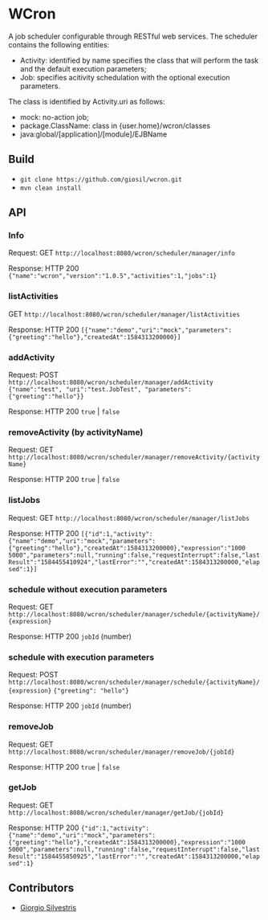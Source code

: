 # WCron

A job scheduler configurable through RESTful web services.
The scheduler contains the following entities:

* Activity: identified by name specifies the class that will perform the task and the default execution parameters;
* Job: specifies acitivity schedulation with the optional execution parameters.


The class is identified by Activity.uri as follows:

* mock: no-action job;
* package.ClassName: class in {user.home}/wcron/classes
* java:global/[application]/[module]/EJBName

## Build

- `git clone https://github.com/giosil/wcron.git`
- `mvn clean install`

## API 

### Info

Request:
GET `http://localhost:8080/wcron/scheduler/manager/info`

Response:
HTTP 200
`{"name":"wcron","version":"1.0.5","activities":1,"jobs":1}`

### listActivities

GET `http://localhost:8080/wcron/scheduler/manager/listActivities`

Response:
HTTP 200
`[{"name":"demo","uri":"mock","parameters":{"greeting":"hello"},"createdAt":1584313200000}]`

### addActivity

Request:
POST `http://localhost:8080/wcron/scheduler/manager/addActivity`
`{"name":"test", "uri":"test.JobTest", "parameters":{"greeting":"hello"}}`

Response:
HTTP 200
`true` | `false`

### removeActivity (by activityName)

Request:
GET `http://localhost:8080/wcron/scheduler/manager/removeActivity/{activityName}`

Response:
HTTP 200
`true` | `false`

### listJobs

Request:
GET `http://localhost:8080/wcron/scheduler/manager/listJobs`

Response:
HTTP 200
`[{"id":1,"activity":{"name":"demo","uri":"mock","parameters":{"greeting":"hello"},"createdAt":1584313200000},"expression":"1000 5000","parameters":null,"running":false,"requestInterrupt":false,"lastResult":"1584455410924","lastError":"","createdAt":1584313200000,"elapsed":1}]`

### schedule without execution parameters

Request:
GET `http://localhost:8080/wcron/scheduler/manager/schedule/{activityName}/{expression}`

Response:
HTTP 200
`jobId` (number)

### schedule with execution parameters

Request:
POST `http://localhost:8080/wcron/scheduler/manager/schedule/{activityName}/{expression}`
`{"greeting": "hello"}`

Response:
HTTP 200
`jobId` (number)

### removeJob

Request:
GET `http://localhost:8080/wcron/scheduler/manager/removeJob/{jobId}`

Response:
HTTP 200
`true` | `false`

### getJob

Request:
GET `http://localhost:8080/wcron/scheduler/manager/getJob/{jobId}`

Response:
HTTP 200
`{"id":1,"activity":{"name":"demo","uri":"mock","parameters":{"greeting":"hello"},"createdAt":1584313200000},"expression":"1000 5000","parameters":null,"running":false,"requestInterrupt":false,"lastResult":"1584455850925","lastError":"","createdAt":1584313200000,"elapsed":1}`

## Contributors

* [Giorgio Silvestris](https://github.com/giosil)
